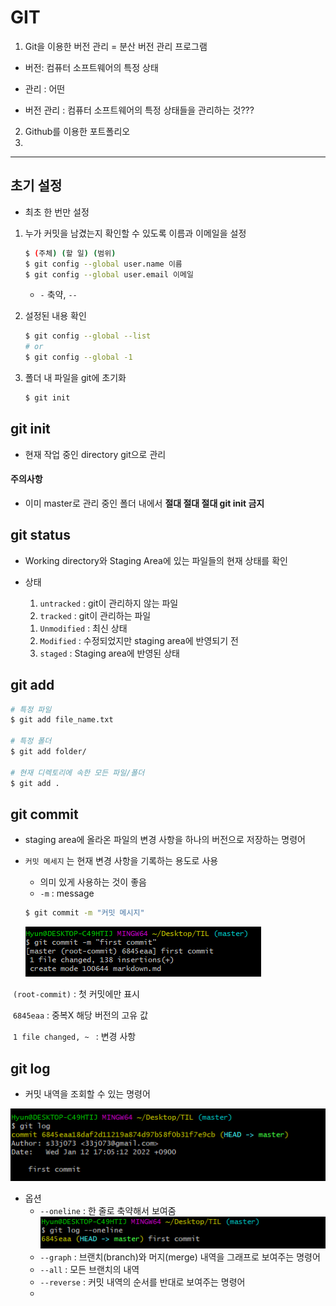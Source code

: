 # GIT



1. Git을 이용한 버전 관리 = 분산 버전 관리 프로그램

* 버전: 컴퓨터 소프트웨어의 특정 상태
* 관리 : 어떤

* 버전 관리 : 컴퓨터 소프트웨어의 특정 상태들을 관리하는 것???



2. Github를 이용한 포트폴리오
3. 

---



## 초기 설정

* 최초 한 번만 설정

1. 누가 커밋을 남겼는지 확인할 수 있도록 이름과 이메일을 설정

   ```bash
   $ (주체) (할 일) (범위)
   $ git config --global user.name 이름
   $ git config --global user.email 이메일
   ```

   - `-` 축약, `--` 

2. 설정된 내용 확인

   ```bash
   $ git config --global --list
   # or
   $ git config --global -1
   ```

3. 폴더 내 파일을 git에 초기화

   ```bash
   $ git init
   ```

   

## git init

* 현재 작업 중인 directory git으로 관리

#### 주의사항

* 이미 master로 관리 중인 폴더 내에서 **절대 절대 절대 git init 금지**



## git status

* Working directory와 Staging Area에 있는 파일들의 현재 상태를 확인
* 상태

 	1. `untracked` : git이 관리하지 않는 파일
 	2. `tracked` : git이 관리하는 파일
     1) `Unmodified` : 최신 상태
     2) `Modified` : 수정되었지만 staging area에 반영되기 전
     3) `staged` : Staging area에 반영된 상태



## git add

```bash
# 특정 파일
$ git add file_name.txt

# 특정 폴더
$ git add folder/

# 현재 디렉토리에 속한 모든 파일/폴더
$ git add .
```



## git commit

* staging area에 올라온 파일의 변경 사항을 하나의 버전으로 저장하는 명령어

* `커밋 메세지` 는 현재 변경 사항을 기록하는 용도로 사용

  * 의미 있게 사용하는 것이 좋음
  * `-m` : message

  ```bash
  $ git commit -m "커밋 메시지"
  ```

  ![image-20220112170529665](Git.assets/image-20220112170529665.png)

​		`(root-commit)` : 첫 커밋에만 표시

​		`6845eaa` : 중복X 해당 버전의 고유 값

​		`1 file changed, ~ ` : 변경 사항



## git log

* 커밋 내역을 조회할 수 있는 명령어

![](Git.assets/image-20220112171008094.png)

* 옵션
  * `--oneline` : 한 줄로 축약해서 보여줌![image-20220112171244770](Git.assets/image-20220112171244770.png)
  * `--graph` : 브랜치(branch)와 머지(merge) 내역을 그래프로 보여주는 명령어
  * `--all` : 모든 브랜치의 내역
  * `--reverse` : 커밋 내역의 순서를 반대로 보여주는 명령어
  * 



